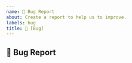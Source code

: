 ```yaml
---
name: 🐛 Bug Report
about: Create a report to help us to improve.
labels: bug
title: 🐛 [Bug] 
---
```


## :bug: Bug Report
<!-- Describe your issue in detail. Include screenshots if needed. Give us as much information as possible. Use a clear and concise description of what the bug is.-->
